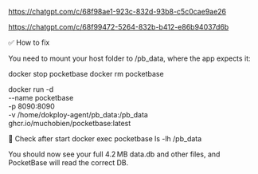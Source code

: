 https://chatgpt.com/c/68f98ae1-923c-832d-93b8-c5c0cae9ae26

https://chatgpt.com/c/68f99472-5264-832b-b412-e86b94037d6b


✅ How to fix

You need to mount your host folder to /pb_data, where the app expects it:

docker stop pocketbase
docker rm pocketbase

docker run -d \
  --name pocketbase \
  -p 8090:8090 \
  -v /home/dokploy-agent/pb_data:/pb_data \
  ghcr.io/muchobien/pocketbase:latest

🧾 Check after start
docker exec pocketbase ls -lh /pb_data


You should now see your full 4.2 MB data.db and other files, and PocketBase will read the correct DB.